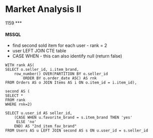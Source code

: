 # Market Analysis II
1159 *** 

#### MSSQL
- find second sold item for each user - rank = 2
- user LEFT JOIN CTE table
- CASE WHEN - this can also identify null (return false)
```
WITH rank AS(
SELECT o.seller_id, i.item_brand, 
	row_number() OVER(PARTITION BY o.seller_id 
		ORDER BY o.order_date ASC) AS rnk
FROM Orders AS o JOIN Items AS i ON o.item_id = i.item_id),

second AS (
SELECT *
FROM rank
WHERE rnk=2)

SELECT u.user_id AS seller_id, 
    (CASE WHEN u.favorite_brand = s.item_brand THEN 'yes'
     ELSE 'no'
    END) AS "2nd_item_fav_brand"
FROM Users AS u LEFT JOIN second AS s ON u.user_id = s.seller_id
```